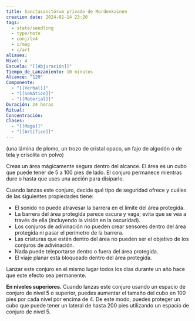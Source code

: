 ```yaml
---
title: Sanctasanctórum privado de Mordenkainen
creation date: 2024-02-14 23:20
tags:
  - state/seedling
  - type/note
  - conj/lv4
  - c/mag
  - c/art
aliases: 
Nivel: 4
Escuela: "[[Abjuración]]"
Tiempo_de_Lanzamiento: 10 minutos
Alcance: "120"
Componente:
  - "[[Verbal]]"
  - "[[Somático]]"
  - "[[Material]]"
Duración: 24 horas
Ritual: 
Concentración: 
Clases:
  - "[[Mago]]"
  - "[[Artífice]]"
---
```

(una lámina de plomo, un trozo de cristal opaco, un fajo de algodón o de tela y crisolita en polvo)

Creas un área mágicamente segura dentro del alcance. El área es un cubo que puede tener de 5 a 100 pies de lado. El conjuro permanece mientras dure o hasta que uses una acción para disiparlo.

Cuando lanzas este conjuro, decide qué tipo de seguridad ofrece y cuáles de las siguientes propiedades tiene:

- El sonido no puede atravesar la barrera en el límite del área protegida.
- La barrera del área protegida parece oscura y vaga; evita que se vea a través de ella (incluyendo la visión en la oscuridad).
- Los conjuros de adivinación no pueden crear sensores dentro del área protegida ni pasar el perímetro de la barrera.
- Las criaturas que estén dentro del área no pueden ser el objetivo de los conjuros de adivinación.
- Nada puede teleportarse dentro o fuera del área protegida.
- El viaje planar está bloqueado dentro del área protegida.

Lanzar este conjuro en el mismo lugar todos los días durante un año hace que este efecto sea permanente.

**En niveles superiores.** Cuando lanzas este conjuro usando un espacio de conjuro de nivel 5 o superior, puedes aumentar el tamaño del cubo en 100 pies por cada nivel por encima de 4. De este modo, puedes proteger un cubo que puede tener un lateral de hasta 200 pies utilizando un espacio de conjuro de nivel 5.